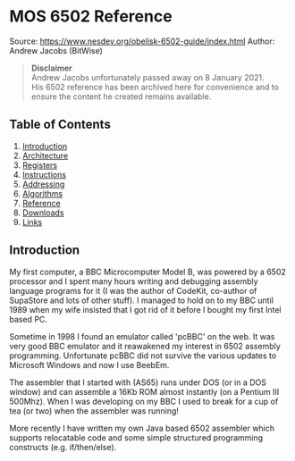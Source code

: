 MOS 6502 Reference
==================

Source: https://www.nesdev.org/obelisk-6502-guide/index.html
Author: Andrew Jacobs (BitWise)

> **Disclaimer**  
> Andrew Jacobs unfortunately passed away on 8 January 2021.  
> His 6502 reference has been archived here for convenience and to ensure the
> content he created remains available.

## Table of Contents

  1. [Introduction](https://github.com/macmade/MOS-6502-Emulator/blob/main/Reference/1-Introduction.md)
  2. [Architecture](https://github.com/macmade/MOS-6502-Emulator/blob/main/Reference/2-Architecture.md)
  3. [Registers](https://github.com/macmade/MOS-6502-Emulator/blob/main/Reference/3-Registers.md)
  4. [Instructions](https://github.com/macmade/MOS-6502-Emulator/blob/main/Reference/4-Instructions.md)
  5. [Addressing](https://github.com/macmade/MOS-6502-Emulator/blob/main/Reference/5-Addressing.md)
  6. [Algorithms](https://github.com/macmade/MOS-6502-Emulator/blob/main/Reference/6-Algorithms.md)
  7. [Reference](https://github.com/macmade/MOS-6502-Emulator/blob/main/Reference/7-Reference.md)
  8. [Downloads](https://github.com/macmade/MOS-6502-Emulator/blob/main/Reference/8-Downloads.md)
  9. [Links](https://github.com/macmade/MOS-6502-Emulator/blob/main/Reference/9-Links.md)

## Introduction

My first computer, a BBC Microcomputer Model B, was powered by a 6502 processor
and I spent many hours writing and debugging assembly language programs for it
(I was the author of CodeKit, co-author of SupaStore and lots of other stuff).
I managed to hold on to my BBC until 1989 when my wife insisted that I got rid
of it before I bought my first Intel based PC.

Sometime in 1998 I found an emulator called 'pcBBC' on the web. It was very good
BBC emulator and it reawakened my interest in 6502 assembly programming.
Unfortunate pcBBC did not survive the various updates to Microsoft Windows and
now I use BeebEm.

The assembler that I started with (AS65) runs under DOS (or in a DOS window)
and can assemble a 16Kb ROM almost instantly (on a Pentium III 500Mhz).
When I was developing on my BBC I used to break for a cup of tea (or two)
when the assembler was running!

More recently I have written my own Java based 6502 assembler which supports
relocatable code and some simple structured programming constructs
(e.g. if/then/else).
